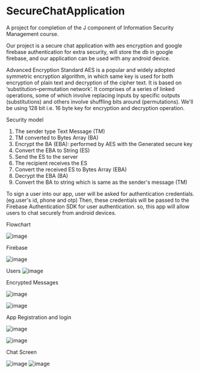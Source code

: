 # SecureChatApplication
A project for completion of the J component of Information Security Management course.

Our project is a secure chat application with aes encryption and google firebase authentication for extra security, will store the db in google firebase, and our application can be used with any android device.

Advanced Encryption Standard
AES is a popular and widely adopted symmetric encryption algorithm, in which same key is used for both encryption of plain text and decryption of the cipher text.
It is based on ‘substitution–permutation network’. It comprises of a series of linked operations, some of which involve replacing inputs by specific outputs (substitutions) and others involve shuffling bits around (permutations).
We'll be using 128 bit i.e. 16 byte key for encryption and decryption operation.

Security model
1) The sender type Text Message (TM)
2) TM converted to Bytes Array (BA)
3) Encrypt the BA (EBA): performed by AES with the Generated secure key
4) Convert the EBA to String (ES) 
5) Send the ES to  the  server 
6) The recipient receives the ES
7) Convert the received ES to Bytes Array (EBA) 
8) Decrypt the EBA (BA)
9) Convert the BA to string which is same as the sender's message (TM)

To sign a user into our app, user will be asked for authentication credentials. (eg.user's id, phone and otp) Then, these credentials will be passed to the Firebase Authentication SDK for user authentication.
so, this app will allow users to chat securely from android devices. 


Flowchart


![image](https://user-images.githubusercontent.com/89520561/169235586-24541690-b046-464e-839f-af57e4c39a4c.png)




Firebase


![image](https://user-images.githubusercontent.com/89520561/169236110-b731f860-3cf1-4326-a5e8-1743e0e111cc.png)



Users
![image](https://user-images.githubusercontent.com/89520561/169236705-a6adb17f-9363-423a-bccf-19aa74a0e295.png)



Encrypted Messages


![image](https://user-images.githubusercontent.com/89520561/169237136-d73ca383-140f-4843-bec2-7c3d0f61d92c.png)


![image](https://user-images.githubusercontent.com/89520561/169237217-20222c18-4aa3-46cc-b4ac-adf70934205a.png)



App
Registration and login


![image](https://user-images.githubusercontent.com/89520561/169237470-24e2df92-61ef-47cf-b4f4-1eee85bcf1a0.png)


![image](https://user-images.githubusercontent.com/89520561/169237515-1875ea62-fc7d-4abe-b236-19598f6a42cf.png)



Chat Screen


![image](https://user-images.githubusercontent.com/89520561/169237846-23e9b939-fb63-487c-af70-f474ac1e9b87.png)
![image](https://user-images.githubusercontent.com/89520561/169237894-6f2b51b4-d5e0-4b3f-87cc-4b58433f8960.png)




